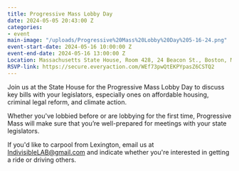 ```yaml
---
title: Progressive Mass Lobby Day
date: 2024-05-05 20:43:00 Z
categories:
- event
main-image: "/uploads/Progressive%20Mass%20Lobby%20Day%205-16-24.png"
event-start-date: 2024-05-16 10:00:00 Z
event-end-date: 2024-05-16 13:00:00 Z
Location: Massachusetts State House, Room 428, 24 Beacon St., Boston, MA
RSVP-link: https://secure.everyaction.com/WEf73pwQtEKPYpasZ6CSTQ2
---
```


Join us at the State House for the Progressive Mass Lobby Day to discuss key bills with your legislators, especially ones on affordable housing, criminal legal reform, and climate action. 

Whether you've lobbied before or are lobbying for the first time, Progressive Mass will make sure that you’re well-prepared for meetings with your state legislators. 

If you'd like to carpool from Lexington, email us at IndivisibleLAB@gmail.com and indicate whether you're interested in getting a ride or driving others.